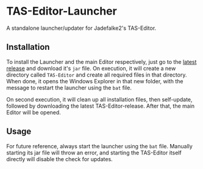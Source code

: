 # TAS-Editor-Launcher
A standalone launcher/updater for Jadefalke2's TAS-Editor.

## Installation
To install the Launcher and the main Editor respectively, just go to the [latest release](https://github.com/Jadefalke2/TAS-Editor-Launcher/releases/latest) and download it's `jar` file. On execution, it will create a new directory called `TAS-Editor` and create all required files in that directory. When done, it opens the Windows Explorer in that new folder, with the message to restart the launcher using the `bat` file.

On second execution, it will clean up all installation files, then self-update, followed by downloading the latest TAS-Editor-release. After that, the main Editor will be opened.

## Usage
For future reference, always start the launcher using the `bat` file. Manually starting its jar file will throw an error, and starting the TAS-Editor itself directly will disable the check for updates.
